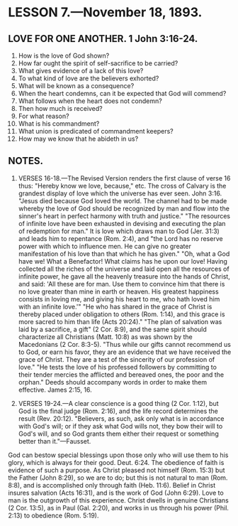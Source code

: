 # LESSON 7.—November 18, 1893.

## LOVE FOR ONE ANOTHER. 1 John 3:16-24.

1. How is the love of God shown?
2. How far ought the spirit of self-sacrifice to be carried?
3. What gives evidence of a lack of this love?
4. To what kind of love are the believers exhorted?
5. What will be known as a consequence?
6. When the heart condemns, can it be expected that God will commend?
7. What follows when the heart does not condemn?
8. Then how much is received?
9. For what reason?
10. What is his commandment?
11. What union is predicated of commandment keepers?
12. How may we know that he abideth in us?

## NOTES.

1. VERSES 16-18.—The Revised Version renders the first clause of verse 16 thus: "Hereby know we love, because," etc. The cross of Calvary is the grandest display of love which the universe has ever seen. John 3:16. "Jesus died because God loved the world. The channel had to be made whereby the love of God should be recognized by man and flow into the sinner's heart in perfect harmony with truth and justice." "The resources of infinite love have been exhausted in devising and executing the plan of redemption for man." It is love which draws man to God (Jer. 31:3) and leads him to repentance (Rom. 2:4), and "the Lord has no reserve power with which to influence men. He can give no greater manifestation of his love than that which he has given." "Oh, what a God have we! What a Benefactor! What claims has he upon our love! Having collected all the riches of the universe and laid open all the resources of infinite power, he gave all the heavenly treasure into the hands of Christ, and said: 'All these are for man. Use them to convince him that there is no love greater than mine in earth or heaven. His greatest happiness consists in loving me, and giving his heart to me, who hath loved him with an infinite love.'" "He who has shared in the grace of Christ is thereby placed under obligation to others (Rom. 1:14), and this grace is more sacred to him than life (Acts 20:24)." "The plan of salvation was laid by a sacrifice, a gift" (2 Cor. 8:9), and the same spirit should characterize all Christians (Matt. 10:8) as was shown by the Macedonians (2 Cor. 8:3-5). "Thus while our gifts cannot recommend us to God, or earn his favor, they are an evidence that we have received the grace of Christ. They are a test of the sincerity of our profession of love." "He tests the love of his professed followers by committing to their tender mercies the afflicted and bereaved ones, the poor and the orphan." Deeds should accompany words in order to make them effective. James 2:15, 16.

2. VERSES 19-24.—A clear conscience is a good thing (2 Cor. 1:12), but God is the final judge (Rom. 2:16), and the life record determines the result (Rev. 20:12). "Believers, as such, ask only what is in accordance with God's will; or if they ask what God wills not, they bow their will to God's will, and so God grants them either their request or something better than it."—Fausset.

God can bestow special blessings upon those only who will use them to his glory, which is always for their good. Deut. 6:24. The obedience of faith is evidence of such a purpose. As Christ pleased not himself (Rom. 15:3) but the Father (John 8:29), so we are to do; but this is not natural to man (Rom. 8:8), and is accomplished only through faith (Heb. 11:6). Belief in Christ insures salvation (Acts 16:31), and is the work of God (John 6:29). Love to man is the outgrowth of this experience. Christ dwells in genuine Christians (2 Cor. 13:5), as in Paul (Gal. 2:20), and works in us through his power (Phil. 2:13) to obedience (Rom. 5:19).